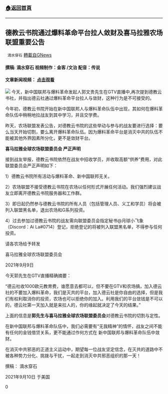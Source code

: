 ###  [:house:返回首頁](https://github.com/ourhimalayas/txt)
---


## 德教云书院通过爆料革命平台拉人敛财及喜马拉雅农场联盟重要公告
` 滴水穿石` [轉載自GNews](https://gnews.org/zh-hans/1524779/)

#### 撰稿: 滴水穿石 视频制作：金客 /文治 配音：传说

#### 文章新闻视频： [点击观看](https://gtv.org/video/id=613bd9b5be28c76ac94570d4)
![](https://assets.gnews.org/wp-content/uploads/2021/09/Screenshot-2021-09-10-4.31.05-PM-edited.png)
今天，新中国联邦与爆料革命发起人郭文贵先生在GTV直播中,再次提到德教云书社，并指出德云社通过爆料革命平台拉人与敛财，这种行为是不可接受的。

今年初，德教云书院开始在新中国联邦人与爆料革命队伍中出现，其如何在爆料革命队伍中稍稍地拉战友到其中学习，并且交学费。

昨天，农场联盟发表公告，对德教云书院的这些举动与参与的战友要进行选择：要么当天开始切割，要么离开爆料革命队伍。因为爆料革命平台是消灭中共的队伍不能被其他外界因素所分化，更不是敛财平台。

**喜马拉雅全球农场联盟委员会 严正声明**

接到战友举报，德教云书院依然在战友中招收学员，并收取高额“供养”费用，对此联盟委员会严正声明如下：

1）德教云书院所有活动与爆料革命、新中国联邦无关。

2）农场联盟不接受德教云书院在农场以任何形式开展任何活动。我们强烈建议战友立即离开德教云书院服务器和工作群。

3）即日起仍然参与德教云书院的所有人员（包括管理人员、义工和学员）将会被列入联盟黑名单，退出农场和G系列投资。

4）过去参加过德教云书院的战友需向联盟委员会指定秘书@月球小飞象（Discord：Ai La#0714）登记，拒绝登记的将被列入联盟黑名单，不得参与任何投资。

请各农场给予转发

喜马拉雅全球农场联盟委员会

2021年9月9日

今天郭先生在GTV直播精确摘要：

“德云社收1000欧元教育费，谁愿意去都可以，但不要在GTV和农场搞，加入德云社的不要加入爆料革命，我们是灭共的平台，加入德云社是你自由的选择，但是我们有权利取消你的投资，农场也可以拒绝你的加入。利用我们的平台敛钱是不可以的，德云社第一天加入就是来拉人的，你的缘起就决定了今天的结果。”

上面的信息是**郭先生与喜马拉雅全球农场联盟委员会**对德教云书院的切割与定性。

在新中国联邦与爆料革命队伍中，我们必需要有“无我精神”的情怀，战友之间不能有任何的金钱借贷关系，更不能通过作何方式在 新中国联邦与爆料革命队伍中敛财。

在消灭中共邪恶的正道主义运动中，期望每一位战友坚定信念，在灭共的道路中不被各种势力分化、挑拨与干扰，一起走到消灭中共邪恶组织的那一天！

撰稿： 滴水穿石

2021年9月10日 于美国

0
